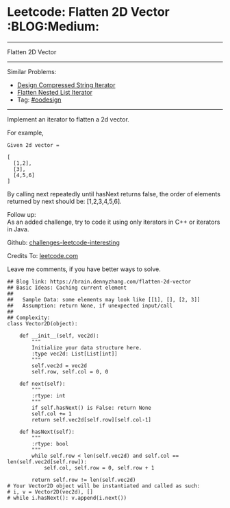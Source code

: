 # Leetcode: Flatten 2D Vector     :BLOG:Medium:


---

Flatten 2D Vector  

---

Similar Problems:  
-   [Design Compressed String Iterator](https://brain.dennyzhang.com/design-compressed-string-iterator)
-   [Flatten Nested List Iterator](https://brain.dennyzhang.com/flatten-nested-list-iterator)
-   Tag: [#oodesign](https://brain.dennyzhang.com/tag/oodesign)

---

Implement an iterator to flatten a 2d vector.  

For example,  

    Given 2d vector =
    
    [
      [1,2],
      [3],
      [4,5,6]
    ]

By calling next repeatedly until hasNext returns false, the order of elements returned by next should be: [1,2,3,4,5,6].  

Follow up:  
As an added challenge, try to code it using only iterators in C++ or iterators in Java.  

Github: [challenges-leetcode-interesting](https://github.com/DennyZhang/challenges-leetcode-interesting/tree/master/flatten-2d-vector)  

Credits To: [leetcode.com](https://leetcode.com/problems/flatten-2d-vector/description/)  

Leave me comments, if you have better ways to solve.  

    ## Blog link: https://brain.dennyzhang.com/flatten-2d-vector
    ## Basic Ideas: Caching current element
    ##
    ##   Sample Data: some elements may look like [[1], [], [2, 3]]
    ##   Assumption: return None, if unexpected input/call
    ##
    ## Complexity:
    class Vector2D(object):
    
        def __init__(self, vec2d):
            """
            Initialize your data structure here.
            :type vec2d: List[List[int]]
            """
            self.vec2d = vec2d
            self.row, self.col = 0, 0
    
        def next(self):
            """
            :rtype: int
            """
            if self.hasNext() is False: return None
            self.col += 1
            return self.vec2d[self.row][self.col-1]
    
        def hasNext(self):
            """
            :rtype: bool
            """
            while self.row < len(self.vec2d) and self.col == len(self.vec2d[self.row]):
                self.col, self.row = 0, self.row + 1
    
            return self.row != len(self.vec2d)
    # Your Vector2D object will be instantiated and called as such:
    # i, v = Vector2D(vec2d), []
    # while i.hasNext(): v.append(i.next())